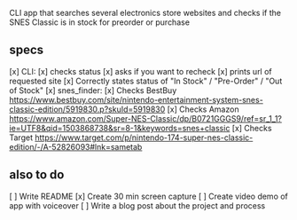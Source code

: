 CLI app that searches several electronics store websites and checks if the SNES Classic is in stock for preorder or purchase

## specs
[x] CLI:
  [x] checks status
  [x] asks if you want to recheck
  [x] prints url of requested site
[x] Correctly states status of "In Stock" / "Pre-Order" / "Out of Stock"
[x] snes_finder:
  [x] Checks BestBuy
    https://www.bestbuy.com/site/nintendo-entertainment-system-snes-classic-edition/5919830.p?skuId=5919830
  [x] Checks Amazon
    https://www.amazon.com/Super-NES-Classic/dp/B0721GGGS9/ref=sr_1_1?ie=UTF8&qid=1503868738&sr=8-1&keywords=snes+classic
  [x] Checks Target
    https://www.target.com/p/nintendo-174-super-nes-classic-edition/-/A-52826093#lnk=sametab

## also to do
[ ] Write README
[x] Create 30 min screen capture
[ ] Create video demo of app with voiceover
[ ] Write a blog post about the project and process
